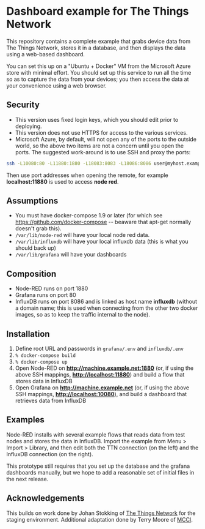# Dashboard example for The Things Network

This repository contains a complete example that grabs device data from The Things Network, stores it in a database, and then displays the data using a web-based dashboard.

You can set this up on a "Ubuntu + Docker" VM from the Microsoft Azure store with minimal effort. You should set up this service to run all the time so as to capture the data from your devices; you then access the data at your convenience using a web browser.

## Security
* This version uses fixed login keys, which you should edit prior to deploying.
* This version does not use HTTPS for access to the various services.
* Microsoft Azure, by default, will not open any of the ports to the outside world, so the above two items are not a concern until you open the ports.
The suggested work-around is to use SSH and proxy the ports:
```sh
ssh -L10080:80 -L11880:1880 -L18083:8083 -L18086:8086 user@myhost.example.net
```
Then use port addresses when opening the remote, for example **localhost:11880** is used to access **node red**.


## Assumptions

* You must have docker-compose 1.9 or later (for which see https://github.com/docker-compose -- beaware that apt-get normally doesn't grab this).
* `/var/lib/node-red` will have your local node red data.
* `/var/lib/influxdb` will have your local influxdb data (this is what you should back up)
* `/var/lib/grafana` will have your dashboards

## Composition

* Node-RED runs on port 1880
* Grafana runs on port 80
* InfluxDB runs on port 8086 and is linked as host name **influxdb** (without a domain name; this is used when connecting from the other two docker images, so as to keep the traffic internal to the node).

## Installation

1. Define root URL and passwords in `grafana/.env` and `influxdb/.env`
2. `% docker-compose build`
3. `% docker-compose up`
4. Open Node-RED on **http://machine.example.net:1880** (or, if using the above SSH mappings, **[http://localhost:11880](http://localhost:11880)**) and build a flow that stores data in InfluxDB
5. Open Grafana on **http://machine.example.net** (or, if using the above SSH mappings, **[http://localhost:10080](http://localhost:10080)**), and build a dashboard that retrieves data from InfluxDB

## Examples

Node-RED installs with several example flows that reads data from test nodes and stores the data in InfluxDB. Import the example from Menu > Import > Library, and then edit both the TTN connection (on the left) and the InfluxDB connection (on the right).

This prototype still requires that you set up the database and the grafana dashboards manually, but we hope to add a reasonable set of initial files in the next release.

## Acknowledgements
This builds on work done by Johan Stokking of [The Things Network](www.thethingsnetwork.org) for the staging environment. Additional adaptation done by Terry Moore of [MCCI](www.mcci.com).

